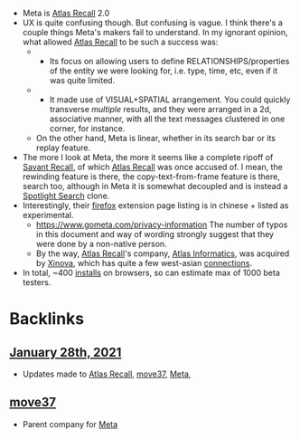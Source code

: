 - Meta is [Atlas Recall](<Atlas Recall.md>) 2.0
- UX is quite confusing though. But confusing is vague. I think there's a couple things Meta's makers fail to understand. In my ignorant opinion, what allowed [Atlas Recall](<Atlas Recall.md>) to be such a success was:
    - - Its focus on allowing users to define RELATIONSHIPS/properties of the entity we were looking for, i.e. type, time, etc, even if it was quite limited.
    - - It made use of VISUAL+SPATIAL arrangement. You could quickly transverse *multiple* results, and they were arranged in a 2d, associative manner, with all the text messages clustered in one corner, for instance. 
    - On the other hand, Meta is linear, whether in its search bar or its replay feature. 
- The more I look at Meta, the more it seems like a complete ripoff of [Savant Recall](<Savant Recall.md>), of which [Atlas Recall](<Atlas Recall.md>) was once accused of. I mean, the rewinding feature is there, the copy-text-from-frame feature is there, search too, although in Meta it is somewhat decoupled and is instead a [Spotlight Search](<Spotlight Search.md>) clone. 
- Interestingly, their [firefox](https://addons.mozilla.org/en-US/firefox/addon/meta-extension/) extension page listing is in chinese + listed as experimental. 
    - https://www.gometa.com/privacy-information The number of typos in this document and way of wording strongly suggest that they were done by a non-native person.
    - By the way, [Atlas Recall](<Atlas Recall.md>)'s company, [Atlas Informatics](<Atlas Informatics.md>), was acquired by [Xinova](<Xinova.md>), which has quite a few west-asian [connections](https://www.linkedin.com/search/results/people/?currentCompany=["12901573"]).
- In total, ~400 [installs](https://chrome.google.com/webstore/detail/meta-browser-extension-re/ofojdnfeldgockahabacmeehlgkclmpl?hl=en) on browsers, so can estimate max of 1000 beta testers.

# Backlinks
## [January 28th, 2021](<January 28th, 2021.md>)
- Updates made to [Atlas Recall](<Atlas Recall.md>), [move37](<move37.md>), [Meta](<Meta.md>),

## [move37](<move37.md>)
- Parent company for [Meta](<Meta.md>)

